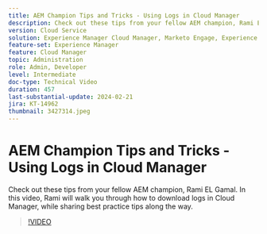 ```yaml
---
title: AEM Champion Tips and Tricks - Using Logs in Cloud Manager
description: Check out these tips from your fellow AEM champion, Rami EL Gamal. In this video, Rami will walk you through how to download logs in Cloud Manager, while sharing best practice tips along the way.
version: Cloud Service
solution: Experience Manager Cloud Manager, Marketo Engage, Experience Manager
feature-set: Experience Manager
feature: Cloud Manager
topic: Administration
role: Admin, Developer
level: Intermediate
doc-type: Technical Video
duration: 457
last-substantial-update: 2024-02-21
jira: KT-14962
thumbnail: 3427314.jpeg
---
```


# AEM Champion Tips and Tricks - Using Logs in Cloud Manager

Check out these tips from your fellow AEM champion, Rami EL Gamal. In this video, Rami will walk you through how to download logs in Cloud Manager, while sharing best practice tips along the way.

>[!VIDEO](https://video.tv.adobe.com/v/3427492/?learn=on)
